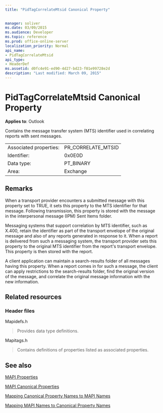 ```yaml
---
title: "PidTagCorrelateMtsid Canonical Property"
 
 
manager: soliver
ms.date: 03/09/2015
ms.audience: Developer
ms.topic: reference
ms.prod: office-online-server
localization_priority: Normal
api_name:
- PidTagCorrelateMtsid
api_type:
- HeaderDef
ms.assetid: d0fc4e91-ed90-4d27-bd23-f01e99728e2d
description: "Last modified: March 09, 2015"
---
```


# PidTagCorrelateMtsid Canonical Property

  
  
**Applies to**: Outlook 
  
Contains the message transfer system (MTS) identifier used in correlating reports with sent messages.
  
|||
|:-----|:-----|
|Associated properties:  <br/> |PR_CORRELATE_MTSID  <br/> |
|Identifier:  <br/> |0x0E0D  <br/> |
|Data type:  <br/> |PT_BINARY  <br/> |
|Area:  <br/> |Exchange  <br/> |
   
## Remarks

When a transport provider encounters a submitted message with this property set to TRUE, it sets this property to the MTS identifier for that message. Following transmission, this property is stored with the message in the interpersonal message (IPM) Sent Items folder.
  
Messaging systems that support correlation by MTS identifier, such as X.400, retain the identifier as part of the transport envelope of the original message and also of any reports generated in response to it. When a report is delivered from such a messaging system, the transport provider sets this property to the original MTS identifier from the report's transport envelope. This property is then stored with the report.
  
A client application can maintain a search-results folder of all messages having this property. When a report comes in for such a message, the client can apply restrictions to the search-results folder, find the original version of the message, and correlate the original message information with the new information.
  
## Related resources

### Header files

Mapidefs.h
  
> Provides data type definitions.
    
Mapitags.h
  
> Contains definitions of properties listed as associated properties.
    
## See also



[MAPI Properties](mapi-properties.md)
  
[MAPI Canonical Properties](mapi-canonical-properties.md)
  
[Mapping Canonical Property Names to MAPI Names](mapping-canonical-property-names-to-mapi-names.md)
  
[Mapping MAPI Names to Canonical Property Names](mapping-mapi-names-to-canonical-property-names.md)

